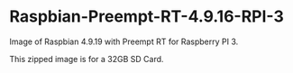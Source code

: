 # Raspbian-Preempt-RT-4.9.16-RPI-3
Image of Raspbian 4.9.19 with Preempt RT for Raspberry PI 3.

This zipped image is for a 32GB SD Card.
